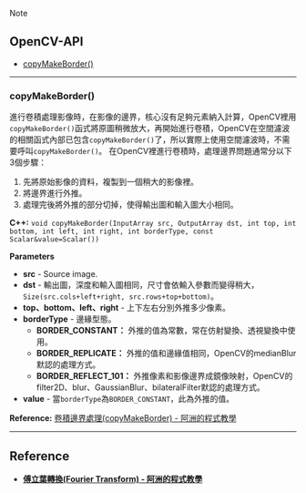 Note

## OpenCV-API
* [copyMakeBorder()](#API_copyMakeBorder)



*************************************************
<a name="API_copyMakeBorder"></a>  
### copyMakeBorder()
進行卷積處理影像時，在影像的邊界，核心沒有足夠元素納入計算，OpenCV裡用`copyMakeBorder()`函式將原圖稍微放大，再開始進行卷積，OpenCV在空間濾波的相關函式內部已包含`copyMakeBorder()`了，所以實際上使用空間濾波時，不需要呼叫`copyMakeBorder()`。
在OpenCV裡進行卷積時，處理邊界問題通常分以下3個步驟：
1. 先將原始影像的資料，複製到一個稍大的影像裡。
2. 將邊界進行外推。
3. 處理完後將外推的部分切掉，使得輸出圖和輸入圖大小相同。

**C++:**
`void copyMakeBorder(InputArray src, OutputArray dst, int top, int bottom, int left, int right, int borderType, const Scalar&value=Scalar())`

**Parameters**
- **src** - Source image.
- **dst** - 輸出圖，深度和輸入圖相同，尺寸會依輸入參數而變得稍大，`Size(src.cols+left+right, src.rows+top+bottom)`。
- **top、bottom、left、right** - 上下左右分別外推多少像素。
- **borderType** - 邊緣型態。
    - **BORDER_CONSTANT：** 外推的值為常數，常在仿射變換、透視變換中使用。
    - **BORDER_REPLICATE：** 外推的值和邊緣值相同，OpenCV的medianBlur默認的處理方式。
    - **BORDER_REFLECT_101：** 外推像素和影像邊界成鏡像映射，OpenCV的 filter2D、blur、GaussianBlur、bilateralFilter默認的處理方式。
- **value** - 當`borderType`為`BORDER_CONSTANT`，此為外推的值。


**Reference:** 
[卷積邊界處理(copyMakeBorder) - 阿洲的程式教學](http://monkeycoding.com/?tag=copymakeborder)


*************************************************
## Reference
- [**傅立葉轉換(Fourier Transform) - 阿洲的程式教學**](http://monkeycoding.com/?p=864)
